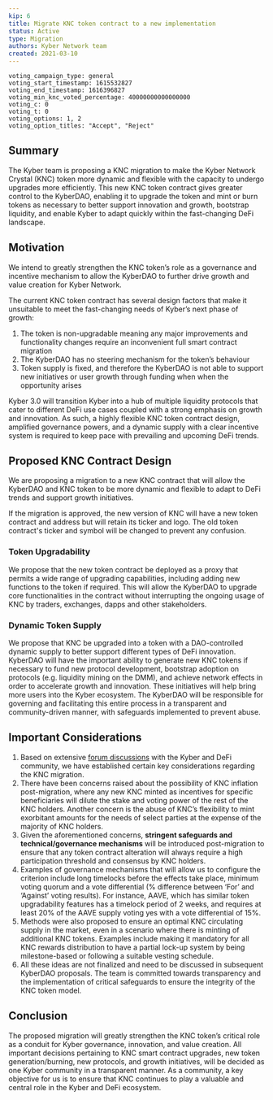 ```yaml
---
kip: 6
title: Migrate KNC token contract to a new implementation
status: Active
type: Migration
authors: Kyber Network team
created: 2021-03-10
---
```



```
voting_campaign_type: general
voting_start_timestamp: 1615532827
voting_end_timestamp: 1616396827
voting_min_knc_voted_percentage: 40000000000000000
voting_c: 0
voting_t: 0
voting_options: 1, 2
voting_option_titles: "Accept", "Reject"
```

## Summary

The Kyber team is proposing a KNC migration to make the Kyber Network Crystal (KNC) token more dynamic and flexible with the capacity to undergo upgrades more efficiently. This new KNC token contract gives greater control to the KyberDAO, enabling it to upgrade the token and mint or burn tokens as necessary to better support innovation and growth, bootstrap liquidity, and enable Kyber to adapt quickly within the fast-changing DeFi landscape.

## Motivation

We intend to greatly strengthen the KNC token’s role as a governance and incentive mechanism to allow the KyberDAO to further drive growth and value creation for Kyber Network. 

The current KNC token contract has several design factors that make it unsuitable to meet the fast-changing needs of Kyber’s next phase of growth:
1.  The token is non-upgradable meaning any major improvements and functionality changes require an inconvenient full smart contract migration
2.  The KyberDAO has no steering mechanism for the token’s behaviour
3.  Token supply is fixed, and therefore the KyberDAO is not able to support new initiatives or user growth through funding when when the opportunity arises

Kyber 3.0 will transition Kyber into a hub of multiple liquidity protocols that cater to different DeFi use cases coupled with a strong emphasis on growth and innovation. As such, a highly flexible KNC token contract design, amplified governance powers, and a dynamic supply with a clear incentive system is required to keep pace with prevailing and upcoming DeFi trends.

## Proposed KNC Contract Design

We are proposing a migration to a new KNC contract that will allow the KyberDAO and KNC token to be more dynamic and flexible to adapt to DeFi trends and support growth initiatives.

If the migration is approved, the new version of KNC will have a new token contract and address but will retain its ticker and logo. The old token contract's ticker and symbol will be changed to prevent any confusion. 

### Token Upgradability

We propose that the new token contract be deployed as a proxy that permits a wide range of upgrading capabilities, including adding new functions to the token if required. This will allow the KyberDAO to upgrade core functionalities in the contract without interrupting the ongoing usage of KNC by traders, exchanges, dapps and other stakeholders.

### Dynamic Token Supply

We propose that KNC be upgraded into a token with a DAO-controlled dynamic supply to better support different types of DeFi innovation. KyberDAO will have the important ability to generate new KNC tokens if necessary to fund new protocol development, bootstrap adoption on protocols (e.g. liquidity mining on the DMM), and achieve network effects in order to accelerate growth and innovation. These initiatives will help bring more users into the Kyber ecosystem. The KyberDAO will be responsible for governing and facilitating this entire process in a transparent and community-driven manner, with safeguards implemented to prevent abuse.

## Important Considerations

1. Based on extensive [forum discussions](https://gov.kyber.org/t/knc-token-migration-upgrade-discussion/64) with the Kyber and DeFi community, we have established certain key considerations regarding the KNC migration.
2. There have been concerns raised about the possibility of KNC inflation post-migration, where any new KNC minted as incentives for specific beneficiaries will dilute the stake and voting power of the rest of the KNC holders. Another concern is the abuse of KNC’s flexibility to mint exorbitant amounts for the needs of select parties at the expense of the majority of KNC holders.
3. Given the aforementioned concerns, **stringent safeguards and technical/governance mechanisms** will be introduced post-migration to ensure that any token contract alteration will always require a high participation threshold and consensus by KNC holders.
4. Examples of governance mechanisms that will allow us to configure the criterion include long timelocks before the effects take place, minimum voting quorum and a vote differential (% difference between ‘For’ and ‘Against’ voting results). For instance, AAVE, which has similar token upgradability features has a timelock period of 2 weeks, and requires at least 20% of the AAVE supply voting yes with a vote differential of 15%.
5. Methods were also proposed to ensure an optimal KNC circulating supply in the market, even in a scenario where there is minting of additional KNC tokens. Examples include making it mandatory for all KNC rewards distribution to have a partial lock-up system by being milestone-based or following a suitable vesting schedule.
6. All these ideas are not finalized and need to be discussed in subsequent KyberDAO proposals. The team is committed towards transparency and the implementation of critical safeguards to ensure the integrity of the KNC token model.

## Conclusion

The proposed migration will greatly strengthen the KNC token’s critical role as a conduit for Kyber governance, innovation, and value creation. All important decisions pertaining to KNC smart contract upgrades, new token generation/burning, new protocols, and growth initiatives, will be decided as one Kyber community in a transparent manner. As a community, a key objective for us is to ensure that KNC continues to play a valuable and central role in the Kyber and DeFi ecosystem.

